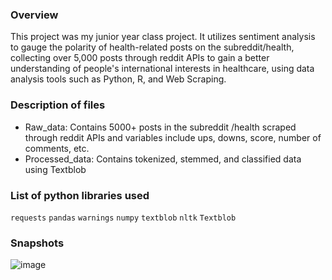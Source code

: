 ### Overview
This project was my junior year class project. It utilizes sentiment analysis to gauge the polarity of health-related posts on the subreddit/health, collecting over 5,000 posts through reddit APIs to gain a better understanding of people's international interests in healthcare, using data analysis tools such as Python, R, and Web Scraping.
### Description of files
- Raw_data: Contains 5000+ posts in the subreddit /health scraped through reddit APIs and variables include ups, downs, score, number of comments, etc.
- Processed_data: Contains tokenized, stemmed, and classified data using Textblob 
### List of python libraries used
`requests` `pandas` `warnings` `numpy` `textblob` `nltk` `Textblob`
### Snapshots
![image](https://github.com/yangfuchun/NLP_Analyzing_Reddit_for_Global_Health_Insights/assets/100629848/4a8f8459-668d-4dc1-b334-6df8e398ab56)
